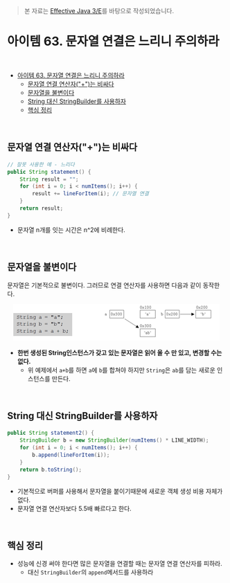 > 본 자료는 [Effective Java 3/E]()를 바탕으로 작성되었습니다.

# 아이템 63. 문자열 연결은 느리니 주의하라

<br>

- [아이템 63. 문자열 연결은 느리니 주의하라](#아이템-63-문자열-연결은-느리니-주의하라)
  - [문자열 연결 연산자("+")는 비싸다](#문자열-연결-연산자는-비싸다)
  - [문자열을 불변이다](#문자열을-불변이다)
  - [String 대신 StringBuilder를 사용하자](#string-대신-stringbuilder를-사용하자)
  - [핵심 정리](#핵심-정리)

<br>

## 문자열 연결 연산자("+")는 비싸다
```java
// 잘못 사용한 예 - 느리다
public String statement() {
    String result = "";
    for (int i = 0; i < numItems(); i++) {
        result += lineForItem(i); // 문자열 연결
    }
    return result;
}
```
* 문자열 n개를 잇는 시간은 n^2에 비례한다.

<br>

## 문자열을 불변이다
문자열은 기본적으로 불변이다. 그러므로 연결 연산자를 사용하면 다음과 같이 동작한다.

<p align="center"><img src="./image/string-immutable.png"></p>

* **한번 생성된 String인스턴스가 갖고 있는 문자열은 읽어 올 수 만 있고, 변경할 수는 없다.**
  * 위 예제에서 `a+b`를 하면 `a`에 `b`를 합쳐야 하지만 `String`은 `ab`를 담는 새로운 인스턴스를 만든다.

<br>

## String 대신 StringBuilder를 사용하자
```java
public String statement2() {
    StringBuilder b = new StringBuilder(numItems() * LINE_WIDTH);
    for (int i = 0; i < numItems(); i++) {
        b.append(lineForItem(i));
    }
    return b.toString();
}
```
* 기본적으로 버퍼를 사용해서 문자열을 붙이기때문에 새로운 객체 생성 비용 자체가 없다. 
* 문자열 연결 연산자보다 5.5배 빠르다고 한다.

<br>

## 핵심 정리
* 성능에 신경 써야 한다면 많은 문자열을 연결할 때는 문자열 연결 연산자를 피하라.
  * 대신 `StringBuilder`의 `append`메서드를 사용하라
